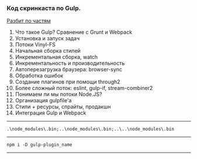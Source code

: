 ### Код скринкаста по Gulp.

[Разбит по частям](./sources)

1. Что такое Gulp? Сравнение с Grunt и Webpack
2. Установка и запуск задач
3. Потоки Vinyl-FS
4. Начальная сборка стилей
5. Инкрементальная сборка, watch
6. Инкрементальность и производительность
7. Автоперезагрузка браузера: browser-sync
8. Обработка ошибок
9. Создание плагинов при помощи through2
10. Более сложный поток: eslint, gulp-if, stream-combiner2
11. Понимаем ли мы потоки Node.JS?
12. Организация gulpfile'а
13. Стили + ресурсы, спрайты, продакшн
14. Интеграция Gulp и Webpack


---

`.\node_modules\.bin;..\node_modules\.bin;..\..\node_modules\.bin`

---

`npm i -D gulp-plugin_name`

---






